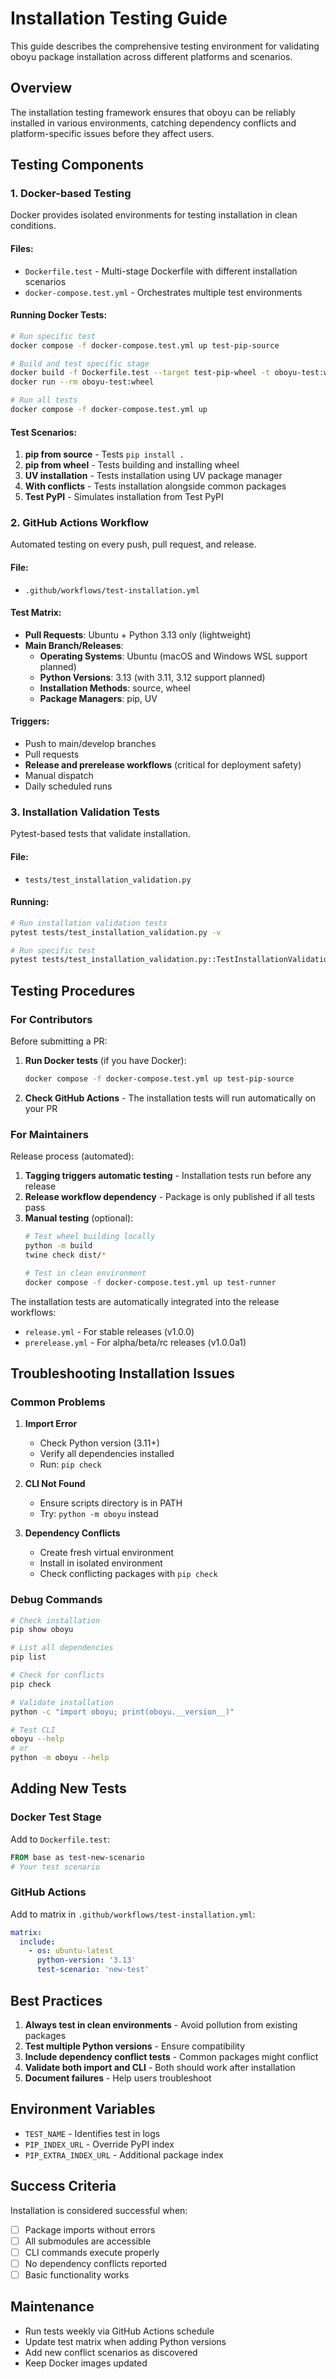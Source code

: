 # Installation Testing Guide

This guide describes the comprehensive testing environment for validating oboyu package installation across different platforms and scenarios.

## Overview

The installation testing framework ensures that oboyu can be reliably installed in various environments, catching dependency conflicts and platform-specific issues before they affect users.

## Testing Components

### 1. Docker-based Testing

Docker provides isolated environments for testing installation in clean conditions.

#### Files:
- `Dockerfile.test` - Multi-stage Dockerfile with different installation scenarios
- `docker-compose.test.yml` - Orchestrates multiple test environments

#### Running Docker Tests:
```bash
# Run specific test
docker compose -f docker-compose.test.yml up test-pip-source

# Build and test specific stage
docker build -f Dockerfile.test --target test-pip-wheel -t oboyu-test:wheel .
docker run --rm oboyu-test:wheel

# Run all tests
docker compose -f docker-compose.test.yml up
```

#### Test Scenarios:
1. **pip from source** - Tests `pip install .`
2. **pip from wheel** - Tests building and installing wheel
3. **UV installation** - Tests installation using UV package manager
4. **With conflicts** - Tests installation alongside common packages
5. **Test PyPI** - Simulates installation from Test PyPI

### 2. GitHub Actions Workflow

Automated testing on every push, pull request, and release.

#### File:
- `.github/workflows/test-installation.yml`

#### Test Matrix:
- **Pull Requests**: Ubuntu + Python 3.13 only (lightweight)
- **Main Branch/Releases**: 
  - **Operating Systems**: Ubuntu (macOS and Windows WSL support planned)
  - **Python Versions**: 3.13 (with 3.11, 3.12 support planned)
  - **Installation Methods**: source, wheel
  - **Package Managers**: pip, UV

#### Triggers:
- Push to main/develop branches
- Pull requests
- **Release and prerelease workflows** (critical for deployment safety)
- Manual dispatch
- Daily scheduled runs

### 3. Installation Validation Tests

Pytest-based tests that validate installation.

#### File:
- `tests/test_installation_validation.py`

#### Running:
```bash
# Run installation validation tests
pytest tests/test_installation_validation.py -v

# Run specific test
pytest tests/test_installation_validation.py::TestInstallationValidation::test_package_import
```

## Testing Procedures

### For Contributors

Before submitting a PR:

1. **Run Docker tests** (if you have Docker):
   ```bash
   docker compose -f docker-compose.test.yml up test-pip-source
   ```

2. **Check GitHub Actions** - The installation tests will run automatically on your PR

### For Maintainers

Release process (automated):

1. **Tagging triggers automatic testing** - Installation tests run before any release
2. **Release workflow dependency** - Package is only published if all tests pass
3. **Manual testing** (optional):
   ```bash
   # Test wheel building locally
   python -m build
   twine check dist/*
   
   # Test in clean environment
   docker compose -f docker-compose.test.yml up test-runner
   ```

The installation tests are automatically integrated into the release workflows:
- `release.yml` - For stable releases (v1.0.0)
- `prerelease.yml` - For alpha/beta/rc releases (v1.0.0a1)

## Troubleshooting Installation Issues

### Common Problems

1. **Import Error**
   - Check Python version (3.11+)
   - Verify all dependencies installed
   - Run: `pip check`

2. **CLI Not Found**
   - Ensure scripts directory is in PATH
   - Try: `python -m oboyu` instead

3. **Dependency Conflicts**
   - Create fresh virtual environment
   - Install in isolated environment
   - Check conflicting packages with `pip check`

### Debug Commands

```bash
# Check installation
pip show oboyu

# List all dependencies
pip list

# Check for conflicts
pip check

# Validate installation
python -c "import oboyu; print(oboyu.__version__)"

# Test CLI
oboyu --help
# or
python -m oboyu --help
```

## Adding New Tests

### Docker Test Stage

Add to `Dockerfile.test`:
```dockerfile
FROM base as test-new-scenario
# Your test scenario
```


### GitHub Actions

Add to matrix in `.github/workflows/test-installation.yml`:
```yaml
matrix:
  include:
    - os: ubuntu-latest
      python-version: '3.13'
      test-scenario: 'new-test'
```

## Best Practices

1. **Always test in clean environments** - Avoid pollution from existing packages
2. **Test multiple Python versions** - Ensure compatibility
3. **Include dependency conflict tests** - Common packages might conflict
4. **Validate both import and CLI** - Both should work after installation
5. **Document failures** - Help users troubleshoot

## Environment Variables

- `TEST_NAME` - Identifies test in logs
- `PIP_INDEX_URL` - Override PyPI index
- `PIP_EXTRA_INDEX_URL` - Additional package index

## Success Criteria

Installation is considered successful when:

- [ ] Package imports without errors
- [ ] All submodules are accessible  
- [ ] CLI commands execute properly
- [ ] No dependency conflicts reported
- [ ] Basic functionality works

## Maintenance

- Run tests weekly via GitHub Actions schedule
- Update test matrix when adding Python versions
- Add new conflict scenarios as discovered
- Keep Docker images updated